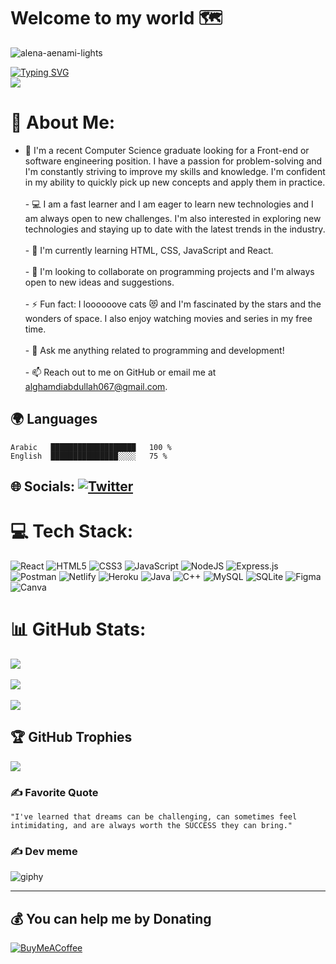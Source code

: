 # Welcome to my world 🗺 
![alena-aenami-lights](https://user-images.githubusercontent.com/61493052/208423569-131466a5-d052-4556-9a45-1d12cb898291.jpg)

[![Typing SVG](https://readme-typing-svg.demolab.com?font=Fira+Code&weight=700&duration=3000&pause=500&color=D08315&background=46505000&vCenter=true&multiline=true&width=680&height=100&lines=Hi+%F0%9F%98%8E%2C+I'm+Abdullah+Al-Ghamdi+;+an+enthusiastic+and+passionate+web+developer.+;+Always+learning+and+experimenting+with+new+technologies)](https://git.io/typing-svg)
<br>
[![](https://visitcount.itsvg.in/api?id=xlizro&icon=3&color=1)](https://visitcount.itsvg.in)
<br>
# 💫 About Me:

  - 🔭 I'm a recent Computer Science graduate looking for a Front-end or software engineering position. I have a passion for problem-solving and I'm constantly striving to improve my skills and knowledge. I'm confident in my ability to quickly pick up new concepts and apply them in practice.<br><br>- 💻 I am a fast learner and I am eager to learn new technologies and I am always open to new challenges. I'm also interested in exploring new technologies and staying up to date with the latest trends in the industry.<br><br>- 🌱 I'm currently learning HTML, CSS, JavaScript and React. <br><br>- 👯 I'm looking to collaborate on programming projects and I'm always open to new ideas and suggestions. <br><br>- ⚡ Fun fact: I loooooove cats 😻 and I'm fascinated by the stars and the wonders of space. I also enjoy watching movies and series in my free time.<br><br>- 💬 Ask me anything related to programming and development! <br><br>- 📫 Reach out to me on GitHub or email me at alghamdiabdullah067@gmail.com.

## 🌍 Languages
<!--START_SECTION:waka-->
```text
Arabic   ███████████████████   100 %
English  ███████████████░░░░   75 %
```
<!--END_SECTION:waka-->

## 🌐 Socials: [![Twitter](https://img.shields.io/badge/Twitter-%231DA1F2.svg?logo=Twitter&logoColor=white)](https://x.com/xlizro/)

# 💻 Tech Stack:
![React](https://img.shields.io/badge/React-%23000000.svg?style=flat&logo=react&logoColor=blue) 
![HTML5](https://img.shields.io/badge/html5-%23E34F26.svg?style=flat&logo=html5&logoColor=white) 
![CSS3](https://img.shields.io/badge/css3-%231572B6.svg?style=flat&logo=css3&logoColor=white) 
![JavaScript](https://img.shields.io/badge/javascript-%23323330.svg?style=flat&logo=javascript&logoColor=#00C7B7)
![NodeJS](https://img.shields.io/badge/node.js-6DA55F?style=flat&logo=node.js&logoColor=white) ![Express.js](https://img.shields.io/badge/express.js-%00C7B7.svg?style=flat&logo=express&logoColor=#00C7B7) 
![Postman](https://img.shields.io/badge/Postman-FF6C37?style=flat&logo=postman&logoColor=white) 
![Netlify](https://img.shields.io/badge/netlify-%23000000.svg?style=flat&logo=netlify&logoColor=#00C7B7) 
![Heroku](https://img.shields.io/badge/heroku-%23430098.svg?style=flat&logo=heroku&logoColor=white) 
![Java](https://img.shields.io/badge/java-%23ED8B00.svg?style=flat&logo=java&logoColor=white) 
![C++](https://img.shields.io/badge/c++-%2300599C.svg?style=flat&logo=c%2B%2B&logoColor=white) 
![MySQL](https://img.shields.io/badge/mysql-%2300f.svg?style=flat&logo=mysql&logoColor=white) ![SQLite](https://img.shields.io/badge/sqlite-%2307405e.svg?style=flat&logo=sqlite&logoColor=white) 	![Figma](https://img.shields.io/badge/figma-%23F24E1E.svg?style=flat&logo=figma&logoColor=white) ![Canva](https://img.shields.io/badge/Canva-%2300C4CC.svg?style=flat&logo=Canva&logoColor=white)

# 📊 GitHub Stats:
![](https://github-readme-stats.vercel.app/api?username=xlizro&theme=tokyonight&hide_border=false&include_all_commits=true&count_private=true)<br/><br>
![](https://github-readme-streak-stats.herokuapp.com/?user=xlizro&theme=tokyonight&hide_border=false)<br/><br>
![](https://github-readme-stats.vercel.app/api/top-langs/?username=xlizro&theme=tokyonight&hide_border=false&include_all_commits=true&count_private=true&layout=compact)

## 🏆 GitHub Trophies
![](https://github-profile-trophy.vercel.app/?username=xlizro&theme=radical&no-frame=false&no-bg=true&margin-w=4)

### ✍️ Favorite Quote
```"I've learned that dreams can be challenging, can sometimes feel intimidating, and are always worth the SUCCESS they can bring." ```

### ✍️ Dev meme
![giphy](https://user-images.githubusercontent.com/61493052/208430204-fac57039-1474-4d3c-abcb-d688a2d8f02b.gif)

---

  ## 💰 You can help me by Donating
  [![BuyMeACoffee](https://img.shields.io/badge/Buy%20Me%20a%20Coffee-ffdd00?style=for-the-badge&logo=buy-me-a-coffee&logoColor=black)](https://buymeacoffee.com/xlizro) 

  

